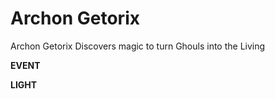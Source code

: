 <!-- .slide: data-background="#ffffff" -->
# Archon Getorix

Archon Getorix Discovers magic to turn Ghouls into the Living

**EVENT**

**LIGHT**
